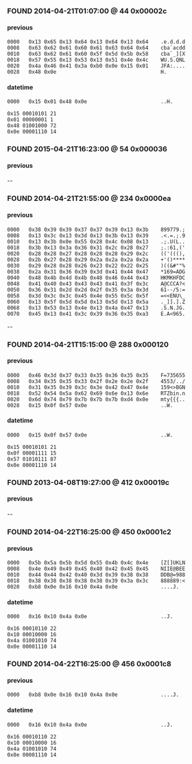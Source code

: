 ### FOUND  2014-04-21T01:07:00  @  44 0x00002c
#### previous
    0000   0x13 0x65 0x13 0x64 0x13 0x64 0x13 0x64    .e.d.d.d
    0008   0x63 0x62 0x61 0x60 0x61 0x63 0x64 0x64    cba`acdd
    0010   0x63 0x62 0x61 0x60 0x5f 0x5d 0x5b 0x58    cba`_][X
    0018   0x57 0x55 0x13 0x53 0x13 0x51 0x4e 0x4c    WU.S.QNL
    0020   0x4a 0x46 0x41 0x3a 0xb0 0x0e 0x15 0x01    JFA:....
    0028   0x48 0x0e                                  H.
#### datetime
    0000   0x15 0x01 0x48 0x0e                        ..H.

    0x15 00010101 21
    0x01 00000001 1
    0x48 01001000 72
    0x0e 00001110 14
### FOUND  2015-04-21T16:23:00  @  54 0x000036
#### previous
--
### FOUND  2014-04-21T21:55:00  @  234 0x0000ea
#### previous
    0000   0x38 0x39 0x39 0x37 0x37 0x39 0x13 0x3b    899779.;
    0008   0x13 0x3c 0x13 0x3d 0x13 0x3b 0x13 0x39    .<.=.;.9
    0010   0x13 0x3b 0x0e 0x55 0x28 0x4c 0x08 0x13    .;.U(L..
    0018   0x3b 0x13 0x3a 0x36 0x31 0x2c 0x28 0x27    ;.:61,('
    0020   0x28 0x28 0x27 0x28 0x28 0x28 0x29 0x2c    (('(((),
    0028   0x2b 0x27 0x28 0x29 0x2a 0x2a 0x2a 0x2a    +'()****
    0030   0x29 0x28 0x28 0x26 0x23 0x22 0x22 0x25    )((&#""%
    0038   0x2a 0x31 0x36 0x39 0x3d 0x41 0x44 0x47    *169=ADG
    0040   0x48 0x4b 0x4d 0x4b 0x48 0x46 0x44 0x43    HKMKHFDC
    0048   0x41 0x40 0x43 0x43 0x43 0x41 0x3f 0x3c    A@CCCA?<
    0050   0x36 0x31 0x2d 0x2d 0x2f 0x35 0x3a 0x3d    61--/5:=
    0058   0x3d 0x3c 0x3c 0x45 0x4e 0x55 0x5c 0x5f    =<<ENU\_
    0060   0x13 0x5f 0x5d 0x5d 0x13 0x5d 0x13 0x5a    ._]].].Z
    0068   0x13 0x53 0x13 0x4e 0x13 0x4a 0x47 0x13    .S.N.JG.
    0070   0x45 0x13 0x41 0x3c 0x39 0x36 0x35 0xa3    E.A<965.
--
### FOUND  2014-04-21T15:15:00  @  288 0x000120
#### previous
    0000   0x46 0x3d 0x37 0x33 0x35 0x36 0x35 0x35    F=735655
    0008   0x34 0x35 0x35 0x33 0x2f 0x2e 0x2e 0x2f    4553/../
    0010   0x31 0x35 0x39 0x3c 0x3e 0x42 0x47 0x4e    159<>BGN
    0018   0x52 0x54 0x5a 0x62 0x69 0x6e 0x13 0x6e    RTZbin.n
    0020   0x6d 0x74 0x79 0x7b 0x7b 0x7b 0xd4 0x0e    mty{{{..
    0028   0x15 0x0f 0x57 0x0e                        ..W.
#### datetime
    0000   0x15 0x0f 0x57 0x0e                        ..W.

    0x15 00010101 21
    0x0f 00001111 15
    0x57 01010111 87
    0x0e 00001110 14
### FOUND  2013-04-08T19:27:00  @  412 0x00019c
#### previous
--
### FOUND  2014-04-22T16:25:00  @  450 0x0001c2
#### previous
    0000   0x5b 0x5a 0x5b 0x5d 0x55 0x4b 0x4c 0x4e    [Z[]UKLN
    0008   0x4e 0x49 0x49 0x45 0x40 0x42 0x45 0x45    NIIE@BEE
    0010   0x44 0x44 0x42 0x40 0x3d 0x39 0x38 0x38    DDB@=988
    0018   0x38 0x38 0x38 0x38 0x38 0x39 0x3a 0x3c    888889:<
    0020   0xb8 0x0e 0x16 0x10 0x4a 0x0e              ....J.
#### datetime
    0000   0x16 0x10 0x4a 0x0e                        ..J.

    0x16 00010110 22
    0x10 00010000 16
    0x4a 01001010 74
    0x0e 00001110 14
### FOUND  2014-04-22T16:25:00  @  456 0x0001c8
#### previous
    0000   0xb8 0x0e 0x16 0x10 0x4a 0x0e              ....J.
#### datetime
    0000   0x16 0x10 0x4a 0x0e                        ..J.

    0x16 00010110 22
    0x10 00010000 16
    0x4a 01001010 74
    0x0e 00001110 14

